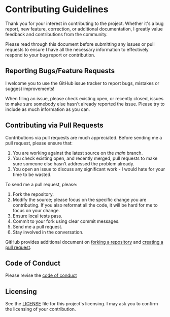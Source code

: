 # Contributing Guidelines

Thank you for your interest in contributing to the project. Whether it's a bug report, new feature, correction, or additional documentation, I greatly value feedback and contributions from the community.

Please read through this document before submitting any issues or pull requests to ensure I have all the necessary information to effectively respond to your bug report or contribution.


## Reporting Bugs/Feature Requests

I welcome you to use the GitHub issue tracker to report bugs, mistakes or suggest improvements!

When filing an issue, please check existing open, or recently closed, issues to make sure somebody else hasn't already reported the issue. Please try to include as much information as you can.


## Contributing via Pull Requests

Contributions via pull requests are much appreciated. Before sending me a pull request, please ensure that:

1. You are working against the latest source on the *main* branch.
2. You check existing open, and recently merged, pull requests to make sure someone else hasn't addressed the problem already.
3. You open an issue to discuss any significant work - I would hate for your time to be wasted.

To send me a pull request, please:

1. Fork the repository.
2. Modify the source; please focus on the specific change you are contributing. If you also reformat all the code, it will be hard for me to focus on your change.
3. Ensure local tests pass.
4. Commit to your fork using clear commit messages.
5. Send me a pull request.
6. Stay involved in the conversation.

GitHub provides additional document on [forking a repository](https://help.github.com/articles/fork-a-repo/) and [creating a pull request](https://help.github.com/articles/creating-a-pull-request/).


## Code of Conduct

Please revise the [code of conduct](CODE_OF_CONDUCT.md)


## Licensing

See the [LICENSE](LICENSE) file for this project's licensing. I may ask you to confirm the licensing of your contribution.
